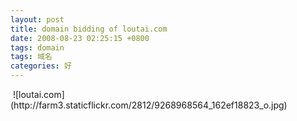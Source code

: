 ```yaml
---
layout: post
title: domain bidding of loutai.com
date: 2008-08-23 02:25:15 +0800
tags: domain
tags: 域名
categories: 好
---
```


<img src="" />
![loutai.com](http://farm3.staticflickr.com/2812/9268968564_162ef18823_o.jpg)
